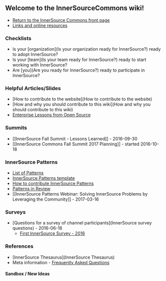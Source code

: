 ## Welcome to the InnerSourceCommons wiki!
* [Return to the InnerSource Commons front page](http://paypal.github.io/InnerSourceCommons/)
* [Links and online resources](https://github.com/paypal/InnerSourceCommons/wiki/Links-and-online-resources-for-the-InnerSource-Commons)

### Checklists
* Is your [organization](Is your organization ready for InnerSource?) ready to adopt InnerSource?
* Is your [team](Is your team ready for InnerSource?) ready to start working with InnerSource?
* Are [you](Are you ready for InnerSource?) ready to participate in InnerSource?

### Helpful Articles/Slides
* [How to contribute to the website](How to contribute to the website)
* [How and why you should contribute to this wiki](How and why you should contribute to this wiki)
* [Enterprise Lessons from Open Source](http://www.slideshare.net/jimjag/inner-source-enterprise-lessons-from-the-open-source-community)

### Summits
* [[InnerSource Fall Summit - Lessons Learned]] - 2016-09-30
* [[InnerSource Commons Fall Summit 2017 Planning]] - started 2016-10-18

### InnerSource Patterns
* [List of Patterns](https://github.com/paypal/InnerSourcePatterns#list-of-patterns)
* [InnerSource Patterns template](https://github.com/paypal/InnerSourcePatterns/blob/master/meta/pattern-template.md)
* [How to contribute InnerSource Patterns](https://github.com/paypal/InnerSourcePatterns/blob/master/CONTRIBUTING.md)
* [Patterns in Review](https://github.com/paypal/InnerSourcePatterns/pulls)
* [[InnerSource Patterns Webinar: Solving InnerSource Problems by Leveraging the Community]] - 2017-03-16

### Surveys
* [Questions for a survey of channel participants](InnerSource survey questions) - 2016-06-16
    - [First InnerSource Survey - 2016](https://docs.google.com/forms/d/e/1FAIpQLSf1EBbeyYezb_j1U2x1K2YqrDTN7UPZYnYAkre2h5QceI0I4A/viewform?c=0&w=1)

### References
* [InnerSource Thesaurus](InnerSource Thesaurus)
* Meta information - [Frequently Asked Questions](FAQ)

#### Sandbox / New Ideas